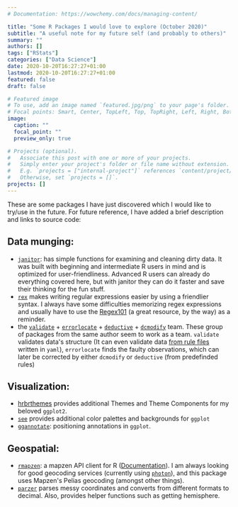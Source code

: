 ```yaml
---
# Documentation: https://wowchemy.com/docs/managing-content/

title: "Some R Packages I would love to explore (October 2020)"
subtitle: "A useful note for my future self (and probably to others)"
summary: ""
authors: []
tags: ["RStats"]
categories: ["Data Science"]
date: 2020-10-20T16:27:27+01:00
lastmod: 2020-10-20T16:27:27+01:00
featured: false
draft: false

# Featured image
# To use, add an image named `featured.jpg/png` to your page's folder.
# Focal points: Smart, Center, TopLeft, Top, TopRight, Left, Right, BottomLeft, Bottom, BottomRight.
image:
  caption: ""
  focal_point: ""
  preview_only: true

# Projects (optional).
#   Associate this post with one or more of your projects.
#   Simply enter your project's folder or file name without extension.
#   E.g. `projects = ["internal-project"]` references `content/project/deep-learning/index.md`.
#   Otherwise, set `projects = []`.
projects: []
---
```


These are some packages I have just discovered which I would like to try/use in the future. For future reference, I have added a brief description and links to source code:

## Data munging:

* [`janitor`](https://github.com/sfirke/janitor): has simple functions for examining and cleaning dirty data. It was built with beginning and intermediate R users in mind and is optimized for user-friendliness. Advanced R users can already do everything covered here, but with janitor they can do it faster and save their thinking for the fun stuff.
* [`rex`](https://github.com/kevinushey/rex) makes writing regular expressions easier by using a friendlier syntax. I always have some difficulties memorizing regex expressions and usually have to use the [Regex101](https://regex101.com/) (a great resource, by the way) as a reminder.
* the [`validate`](https://github.com/data-cleaning/validate) + [`errorlocate`](https://github.com/data-cleaning/errorlocate) + [`deductive`](https://github.com/data-cleaning/deductive) + [`dcmodify`](https://github.com/data-cleaning/dcmodify) team. These group of packages from the same author seem to work as a team. `validate` validates data's structure (It can even validate data [from rule files](https://cran.r-project.org/web/packages/validate/vignettes/rule_files.html) written in `yaml`), `errorlocate` finds the faulty observations, which can later be corrected by either `dcmodify` or `deductive` (from predefinded rules)

## Visualization:

* [hrbrthemes](https://github.com/hrbrmstr/hrbrthemes/blob/master/README.md) provides additional Themes and Theme Components for my beloved `ggplot2`.
* [`see`](https://github.com/easystats/see) provides additional color palettes and backgrounds for `ggplot`
* [`ggannotate`](https://github.com/MattCowgill/ggannotate): positioning annotations in `ggplot`.

## Geospatial:

* [`rmapzen`](https://github.com/tarakc02/rmapzen): a mapzen API client for R ([Documentation](https://tarakc02.github.io/rmapzen/)). I am always looking for good geocoding services (currently using [`photon`](https://github.com/rCarto/photon)), and this package uses Mapzen's Pelias geocoding (amongst other things).
* [`parzer`](https://github.com/ropensci/parzer) parses messy coordinates and converts from different formats to decimal. Also, provides helper functions such as getting hemisphere.